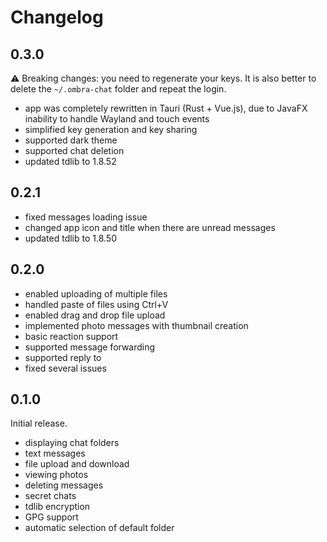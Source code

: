 # Changelog

## 0.3.0

⚠️ Breaking changes: you need to regenerate your keys. It is also better to delete the `~/.ombra-chat` folder and repeat the login.

* app was completely rewritten in Tauri (Rust + Vue.js), due to JavaFX inability to handle Wayland and touch events
* simplified key generation and key sharing
* supported dark theme
* supported chat deletion
* updated tdlib to 1.8.52

## 0.2.1

* fixed messages loading issue
* changed app icon and title when there are unread messages
* updated tdlib to 1.8.50

## 0.2.0

* enabled uploading of multiple files
* handled paste of files using Ctrl+V
* enabled drag and drop file upload
* implemented photo messages with thumbnail creation
* basic reaction support
* supported message forwarding
* supported reply to
* fixed several issues

## 0.1.0

Initial release.

* displaying chat folders
* text messages
* file upload and download
* viewing photos
* deleting messages
* secret chats
* tdlib encryption
* GPG support
* automatic selection of default folder
